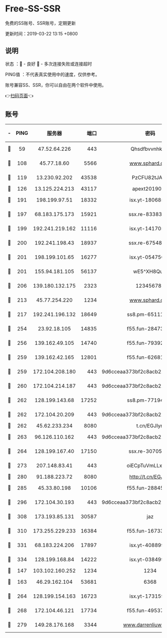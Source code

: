 # Free-SS-SSR

免费的SS账号、SSR账号，定期更新

更新时间：2019-03-22 13:15 +0800

## 说明

状态     ：🙂 - 良好 🙁 - 多次连接失败或连接超时

PING值   ：不代表真实使用中的速度，仅供参考。

账号兼容SS、SSR，你可以自由在两个软件中使用。

👉[扫码页面](https://liesauer.github.io/Free-SS-SSR/)👈

## 账号

|-|PING|服务器|端口|密码|加密方式|区域|
|:----:|:----:|:-----:|-----:|:----:|:----:|:----:|
|🙂|59|47.52.64.226|443|Qhsdfbvvnhkm1|aes-256-cfb|HK|
|🙂|108|45.77.18.60|5566|www.sphard.com|aes-256-cfb|JP|
|🙂|119|13.230.92.202|43538|PzCFU82tJAdZ|aes-256-cfb|JP|
|🙂|126|13.125.224.213|43117|apext2019005|chacha20|KR|
|🙂|191|198.199.97.51|18332|isx.yt-18068521|aes-256-cfb|US|
|🙂|197|68.183.175.173|15921|ssx.re-83383515|aes-256-cfb|US|
|🙂|199|192.241.219.162|11116|isx.yt-14170563|aes-256-cfb|US|
|🙂|200|192.241.198.43|18937|ssx.re-67548349|aes-256-cfb|US|
|🙂|201|198.199.101.65|16277|isx.yt-05475013|aes-256-cfb|US|
|🙂|201|155.94.181.105|56137|wE5^XH8Quw|aes-256-cfb|US|
|🙂|206|139.180.132.175|2323|123456789|aes-256-cfb|SG|
|🙂|213|45.77.254.220|1234|www.sphard.com|aes-256-cfb|SG|
|🙂|217|192.241.196.132|18649|ss8.pm-65111095|aes-256-cfb|US|
|🙂|254|23.92.18.105|14835|f55.fun-28473205|aes-256-cfb|US|
|🙂|256|139.162.49.105|14740|f55.fun-79392349|aes-256-cfb|SG|
|🙂|259|139.162.42.165|12801|f55.fun-62681206|aes-256-cfb|SG|
|🙂|259|172.104.208.180|443|9d6cceaa373bf2c8acb22e60b6a58be6|aes-256-cfb|US|
|🙂|260|172.104.214.187|443|9d6cceaa373bf2c8acb22e60b6a58be6|aes-256-cfb|US|
|🙂|262|128.199.143.68|17252|ss8.pm-77194591|aes-256-cfb|SG|
|🙂|262|172.104.20.209|443|9d6cceaa373bf2c8acb22e60b6a58be6|aes-256-cfb|US|
|🙂|262|45.62.233.234|8080|t.cn/EGJIyrl|rc4-md5|CA|
|🙂|263|96.126.110.162|443|9d6cceaa373bf2c8acb22e60b6a58be6|aes-256-cfb|US|
|🙂|264|128.199.167.40|17150|ssx.re-30705588|aes-256-cfb|SG|
|🙂|273|207.148.83.41|443|oiECpTuVmLLxk4Ts|aes-256-cfb|AU|
|🙂|280|91.188.223.72|8080|http://t.cn/EGJIyrl|rc4-md5|RU|
|🙂|285|45.33.80.198|10106|f55.fun-28845308|aes-256-cfb|US|
|🙂|296|172.104.30.193|443|9d6cceaa373bf2c8acb22e60b6a58be6|aes-256-cfb|US|
|🙂|308|173.193.85.131|30587|jaz|aes-256-cfb|US|
|🙂|310|173.255.229.233|16384|f55.fun-16733210|aes-256-cfb|US|
|🙂|331|68.183.224.206|17897|isx.yt-40889979|aes-256-cfb|SG|
|🙂|334|128.199.168.84|14222|isx.yt-03849900|aes-256-cfb|SG|
|🙂|147|103.102.160.252|1234|1234|rc4-md5|JP|
|🙂|163|46.29.162.104|53681|6368|aes-256-ctr|RU|
|🙂|264|128.199.154.163|16723|isx.yt-17315956|aes-256-cfb|SG|
|🙂|268|172.104.46.121|17734|f55.fun-49537509|aes-256-cfb|SG|
|🙂|279|149.28.176.168|3344|www.darrenliuwei.com|aes-256-cfb|AU|
